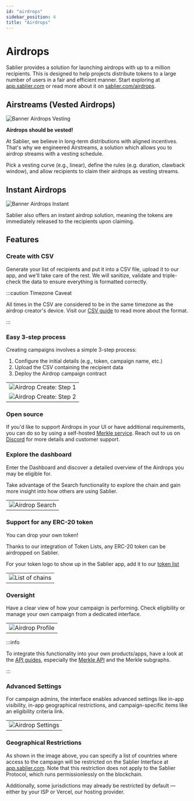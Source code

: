 ```yaml
---
id: "airdrops"
sidebar_position: 4
title: "Airdrops"
---
```


# Airdrops

Sablier provides a solution for launching airdrops with up to a million recipients. This is designed to help projects
distribute tokens to a large number of users in a fair and efficient manner. Start exploring at
[app.sablier.com](https://app.sablier.com/airdrops/) or read more about it on
[sablier.com/airdrops](https://sablier.com/airdrops).

## Airstreams (Vested Airdrops)

![Banner Airdrops Vesting](/banners/docs-airdrops-airstreams.webp)

**Airdrops should be vested!**

At Sablier, we believe in long-term distributions with aligned incentives. That's why we engineered Airstreams, a
solution which allows you to airdrop streams with a vesting schedule.

Pick a vesting curve (e.g., linear), define the rules (e.g. duration, clawback window), and allow recipients to claim
their airdrops as vesting streams.

## Instant Airdrops

![Banner Airdrops Instant](/banners/docs-airdrops-instant.webp)

Sablier also offers an instant airdrop solution, meaning the tokens are immediately released to the recipients upon
claiming.

## Features

### Create with CSV

Generate your list of recipients and put it into a CSV file, upload it to our app, and we'll take care of the rest. We
will sanitize, validate and triple-check the data to ensure everything is formatted correctly.

:::caution Timezone Caveat

All times in the CSV are considered to be in the same timezone as the airdrop creator's device. Visit our
[CSV guide](/apps/guides/csv-support) to read more about the format.

:::

### Easy 3-step process

Creating campaigns involves a simple 3-step process:

1. Configure the initial details (e.g., token, campaign name, etc.)
2. Upload the CSV containing the recipient data
3. Deploy the Airdrop campaign contract

|                                                               |
| ------------------------------------------------------------- |
| ![Airdrop Create: Step 1](/screenshots/airdrop-create-1.webp) |
| ![Airdrop Create: Step 2](/screenshots/airdrop-create-2.webp) |

### Open source

If you'd like to support Airdrops in your UI or have additional requirements, you can do so by using a self-hosted
[Merkle service](/api/airdrops/merkle-api/overview). Reach out to us on [Discord](https://discord.sablier.com) for more
details and customer support.

### Explore the dashboard

Enter the Dashboard and discover a detailed overview of the Airdrops you may be eligible for.

Take advantage of the Search functionality to explore the chain and gain more insight into how others are using Sablier.

|                                                     |
| --------------------------------------------------- |
| ![Airdrop Search](/screenshots/airdrop-search.webp) |

### Support for any ERC-20 token

You can drop your own token!

Thanks to our integration of Token Lists, any ERC-20 token can be airdropped on Sablier.

For your token logo to show up in the Sablier app, add it to our
[token list](https://github.com/sablier-labs/community-token-list/issues/new?template=token-request.md)

|                                                     |
| --------------------------------------------------- |
| ![List of chains](/screenshots/general-chains.webp) |

### Oversight

Have a clear view of how your campaign is performing. Check eligibility or manage your own campaign from a dedicated
interface.

|                                                       |
| ----------------------------------------------------- |
| ![Airdrop Profile](/screenshots/airdrop-profile.webp) |

:::info

To integrate this functionality into your own products/apps, have a look at the [API guides](/api/overview), especially
the [Merkle API](/api/airdrops/merkle-api/overview) and the Merkle subgraphs.

:::

### Advanced Settings

For campaign admins, the interface enables advanced settings like in-app visibility, in-app geographical restrictions,
and campaign-specific items like an eligibility criteria link.

|                                                         |
| ------------------------------------------------------- |
| ![Airdrop Settings](/screenshots/airdrop-settings.webp) |

### Geographical Restrictions

As shown in the image above, you can specify a list of countries where access to the campaign will be restricted on the
Sablier Interface at [app.sablier.com](https://app.sablier.com). Note that this restriction does not apply to the
Sablier Protocol, which runs permissionlessly on the blockchain.

Additionally, some jurisdictions may already be restricted by default — either by your ISP or Vercel, our hosting
provider.
